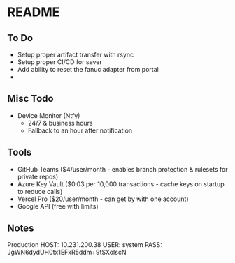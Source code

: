 # README

## To Do

- Setup proper artifact transfer with rsync
- Setup proper CI/CD for sever
- Add ability to reset the fanuc adapter from portal
- 

## Misc Todo

- Device Monitor (Ntfy)
  - 24/7 & business hours
  - Fallback to an hour after notification

## Tools

- GitHub Teams ($4/user/month - enables branch protection & rulesets for private repos)
- Azure Key Vault ($0.03 per 10,000 transactions - cache keys on startup to reduce calls)
- Vercel Pro ($20/user/month - can get by with one account)
- Google API (free with limits)

## Notes

Production
HOST: 10.231.200.38
USER: system
PASS: JgWN6dydUH0tx1EFxR5ddm+9tSXoIscN